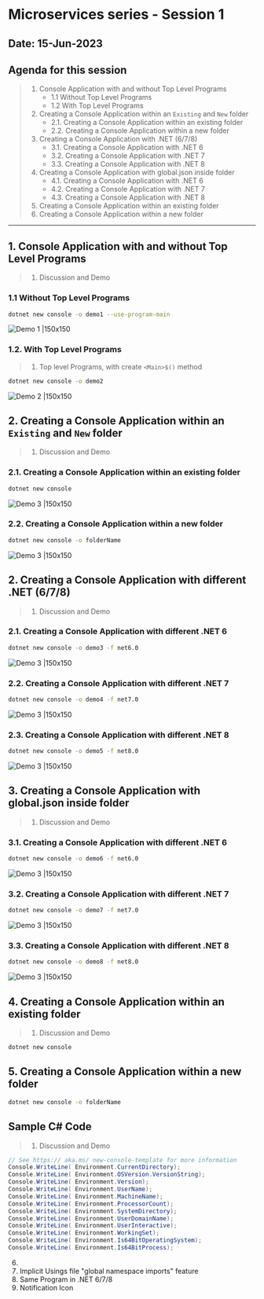 # Microservices series - Session 1

## Date: 15-Jun-2023

## Agenda for this session

> 1. Console Application with and without Top Level Programs
>    - 1.1 Without Top Level Programs
>    - 1.2 With Top Level Programs
> 2. Creating a Console Application within an `Existing` and `New` folder
>    - 2.1. Creating a Console Application within an existing folder
>    - 2.2. Creating a Console Application within a new folder
> 3. Creating a Console Application with .NET (6/7/8)
>    - 3.1. Creating a Console Application with .NET 6
>    - 3.2. Creating a Console Application with .NET 7
>    - 3.3. Creating a Console Application with .NET 8
> 4. Creating a Console Application with global.json inside folder
>    - 4.1. Creating a Console Application with .NET 6
>    - 4.2. Creating a Console Application with .NET 7
>    - 4.3. Creating a Console Application with .NET 8
> 5. Creating a Console Application within an existing folder
> 6. Creating a Console Application within a new folder

---

## 1. Console Application with and without Top Level Programs

> 1. Discussion and Demo

### 1.1 Without Top Level Programs

```bash
dotnet new console -o demo1 --use-program-main
```

![Demo 1 |150x150](./images/1/demo1.PNG)

### 1.2. With Top Level Programs

> 1. Top level Programs, with create `<Main>$()` method

```bash
dotnet new console -o demo2
```

![Demo 2 |150x150](./images/1/demo2.PNG)

## 2. Creating a Console Application within an `Existing` and `New` folder

> 1. Discussion and Demo

### 2.1. Creating a Console Application within an existing folder

```bash
dotnet new console
```

![Demo 3 |150x150](./images/1/demo3.PNG)

### 2.2. Creating a Console Application within a new folder

```bash
dotnet new console -o folderName
```

![Demo 3 |150x150](./images/1/demo3.PNG)

## 2. Creating a Console Application with different .NET (6/7/8)

> 1. Discussion and Demo

### 2.1. Creating a Console Application with different .NET 6

```bash
dotnet new console -o demo3 -f net6.0
```

![Demo 3 |150x150](./images/1/demo3.PNG)

### 2.2. Creating a Console Application with different .NET 7

```bash
dotnet new console -o demo4 -f net7.0
```

![Demo 3 |150x150](./images/1/demo4.PNG)

### 2.3. Creating a Console Application with different .NET 8

```bash
dotnet new console -o demo5 -f net8.0
```

![Demo 3 |150x150](./images/1/demo5.PNG)

## 3. Creating a Console Application with global.json inside folder

> 1. Discussion and Demo

### 3.1. Creating a Console Application with different .NET 6

```bash
dotnet new console -o demo6 -f net6.0
```

![Demo 3 |150x150](./images/1/demo6.PNG)

### 3.2. Creating a Console Application with different .NET 7

```bash
dotnet new console -o demo7 -f net7.0
```

![Demo 3 |150x150](./images/1/demo7.PNG)

### 3.3. Creating a Console Application with different .NET 8

```bash
dotnet new console -o demo8 -f net8.0
```

![Demo 3 |150x150](./images/1/demo8.PNG)

## 4. Creating a Console Application within an existing folder

> 1. Discussion and Demo

```bash
dotnet new console
```

## 5. Creating a Console Application within a new folder

```bash
dotnet new console -o folderName
```

## Sample C# Code

> 1. Discussion and Demo

```csharp
// See https:// aka.ms/ new-console-template for more information
Console.WriteLine( Environment.CurrentDirectory);
Console.WriteLine( Environment.OSVersion.VersionString);
Console.WriteLine( Environment.Version);
Console.WriteLine( Environment.UserName);
Console.WriteLine( Environment.MachineName);
Console.WriteLine( Environment.ProcessorCount);
Console.WriteLine( Environment.SystemDirectory);
Console.WriteLine( Environment.UserDomainName);
Console.WriteLine( Environment.UserInteractive);
Console.WriteLine( Environment.WorkingSet);
Console.WriteLine( Environment.Is64BitOperatingSystem);
Console.WriteLine( Environment.Is64BitProcess);
```

6.
7. Implicit Usings file "global namespace imports" feature
8. Same Program in .NET 6/7/8
9. Notification Icon
